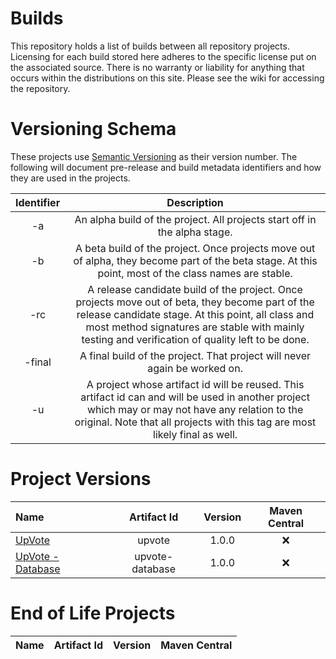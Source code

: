 # Builds

This repository holds a list of builds between all repository projects. Licensing for each build stored here adheres to the specific license put on the associated source. There is no warranty or liability for anything that occurs within the distributions on this site. Please see the wiki for accessing the repository.

# Versioning Schema

These projects use [Semantic Versioning][semver] as their version number. The following will document pre-release and build metadata identifiers and how they are used in the projects.

| Identifier | Description |
| :---: | :---: |
| -a | An alpha build of the project. All projects start off in the alpha stage. |
| -b | A beta build of the project. Once projects move out of alpha, they become part of the beta stage. At this point, most of the class names are stable. |
| -rc | A release candidate build of the project. Once projects move out of beta, they become part of the release candidate stage. At this point, all class and most method signatures are stable with mainly testing and verification of quality left to be done. |
| -final | A final build of the project. That project will never again be worked on. |
| -u | A project whose artifact id will be reused. This artifact id can and will be used in another project which may or may not have any relation to the original. Note that all projects with this tag are most likely final as well. | 

# Project Versions

| Name | Artifact Id | Version | Maven Central |
| :--- | :---: | :---: | :---: |
| [UpVote][upvote] | upvote | 1.0.0 | ❌ |
| [UpVote - Database][upvote] | upvote-database | 1.0.0 | ❌ |


# End of Life Projects

| Name | Artifact Id | Version | Maven Central |
| :--- | :---: | :---: | :---: |


[semver]: https://semver.org/
[upvote]: https://github.com/ahaim5357/UpVote
